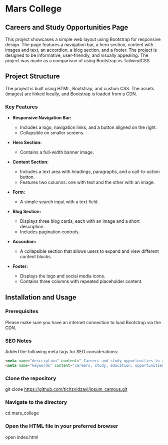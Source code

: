 # Mars College
## Careers and Study Opportunities Page

This project showcases a simple web layout using Bootstrap for responsive design. The page features a navigation bar, a hero section, content with images and text, an accordion, a blog section, and a footer. The project is designed to be informative, user-friendly, and visually appealing. The project was made as a comparison of using Bootstrap vs TailwindCSS.

## Project Structure

The project is built using HTML, Bootstrap, and custom CSS. The assets (images) are linked locally, and Bootstrap is loaded from a CDN.

### Key Features
- **Responsive Navigation Bar:**
  - Includes a logo, navigation links, and a button aligned on the right.
  - Collapsible on smaller screens.
  
- **Hero Section:**
  - Contains a full-width banner image.

- **Content Section:**
  - Includes a text area with headings, paragraphs, and a call-to-action button.
  - Features two columns: one with text and the other with an image.

- **Form:**
  - A simple search input with a text field.

- **Blog Section:**
  - Displays three blog cards, each with an image and a short description.
  - Includes pagination controls.

- **Accordion:**
  - A collapsible section that allows users to expand and view different content blocks.

- **Footer:**
  - Displays the logo and social media icons.
  - Contains three columns with repeated placeholder content.

## Installation and Usage

### Prerequisites
Please make sure you have an internet connection to load Bootstrap via the CDN.

### SEO Notes
Added the following meta tags for SEO considerations:

```html
<meta name="description" content=" Careers and study opportunities to advance your skills.">
<meta name="keywords" content="careers, study, education, opportunities">

```

### Clone the repository
git clone https://github.com/tichzvidzayi/ipsum_campus.git

### Navigate to the directory
cd mars_college

### Open the HTML file in your preferred browser
open index.html
